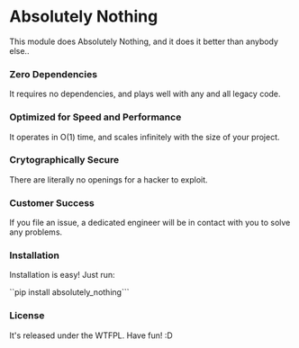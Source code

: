 # Absolutely Nothing
This module does Absolutely Nothing, and it does it better than anybody else..

### Zero Dependencies
It requires no dependencies, and plays well with any and all legacy code.

### Optimized for Speed and Performance
It operates in O(1) time, and scales infinitely with the size of your project.

### Crytographically Secure
There are literally no openings for a hacker to exploit. 

### Customer Success
If you file an issue, a dedicated engineer will be in contact with you to
solve any problems.

### Installation
Installation is easy! Just run:

``pip install absolutely\_nothing```

### License
It's released under the WTFPL.
Have fun! :D
